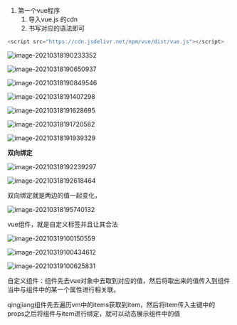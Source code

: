 1. 第一个vue程序
   1. 导入vue.js 的cdn
   2. 书写对应的语法即可

```java
<script src="https://cdn.jsdelivr.net/npm/vue/dist/vue.js"></script>

```

![image-20210318190233352](C:\Users\19586\AppData\Roaming\Typora\typora-user-images\image-20210318190233352.png)

![image-20210318190650937](C:\Users\19586\AppData\Roaming\Typora\typora-user-images\image-20210318190650937.png)

![image-20210318190849546](C:\Users\19586\AppData\Roaming\Typora\typora-user-images\image-20210318190849546.png)

![image-20210318191407298](C:\Users\19586\AppData\Roaming\Typora\typora-user-images\image-20210318191407298.png)

![image-20210318191628695](C:\Users\19586\AppData\Roaming\Typora\typora-user-images\image-20210318191628695.png)

![image-20210318191720582](C:\Users\19586\AppData\Roaming\Typora\typora-user-images\image-20210318191720582.png)

![image-20210318191939329](C:\Users\19586\AppData\Roaming\Typora\typora-user-images\image-20210318191939329.png)

**双向绑定**

![image-20210318192239297](C:\Users\19586\AppData\Roaming\Typora\typora-user-images\image-20210318192239297.png)

![image-20210318192618464](C:\Users\19586\AppData\Roaming\Typora\typora-user-images\image-20210318192618464.png)

双向绑定就是两边的值一起变化，

![image-20210318195740132](C:\Users\19586\AppData\Roaming\Typora\typora-user-images\image-20210318195740132.png)



vue组件，就是自定义标签并且让其合法

![image-20210319100150559](C:\Users\19586\AppData\Roaming\Typora\typora-user-images\image-20210319100150559.png)

![image-20210319100434612](C:\Users\19586\AppData\Roaming\Typora\typora-user-images\image-20210319100434612.png)

![image-20210319100625831](C:\Users\19586\AppData\Roaming\Typora\typora-user-images\image-20210319100625831.png)

自定义组件：组件先去vue对象中去取到对应的值，然后将取出来的值传入到组件当中与组件中的某一个属性进行相关联。

qingjiang组件先去遍历vm中的items获取到item，然后将item传入主键中的props之后将组件与item进行绑定，就可以动态展示组件中的值
